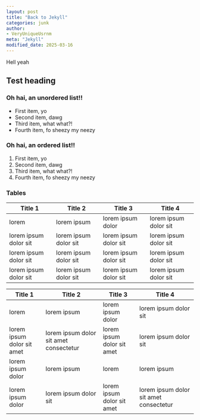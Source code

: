 ```yaml
---
layout: post
title: "Back to Jekyll"
categories: junk
author:
- VeryUniqueUsrnm
meta: "Jekyll"
modified_date: 2025-03-16
---
```


Hell yeah

## Test heading

### Oh hai, an unordered list!!

- First item, yo
- Second item, dawg
- Third item, what what?!
- Fourth item, fo sheezy my neezy

### Oh hai, an ordered list!!

1. First item, yo
2. Second item, dawg
3. Third item, what what?!
4. Fourth item, fo sheezy my neezy

### Tables

Title 1               | Title 2               | Title 3               | Title 4
--------------------- | --------------------- | --------------------- | ---------------------
lorem                 | lorem ipsum           | lorem ipsum dolor     | lorem ipsum dolor sit
lorem ipsum dolor sit | lorem ipsum dolor sit | lorem ipsum dolor sit | lorem ipsum dolor sit
lorem ipsum dolor sit | lorem ipsum dolor sit | lorem ipsum dolor sit | lorem ipsum dolor sit
lorem ipsum dolor sit | lorem ipsum dolor sit | lorem ipsum dolor sit | lorem ipsum dolor sit


Title 1 | Title 2 | Title 3 | Title 4
--- | --- | --- | ---
lorem | lorem ipsum | lorem ipsum dolor | lorem ipsum dolor sit
lorem ipsum dolor sit amet | lorem ipsum dolor sit amet consectetur | lorem ipsum dolor sit amet | lorem ipsum dolor sit
lorem ipsum dolor | lorem ipsum | lorem | lorem ipsum
lorem ipsum dolor | lorem ipsum dolor sit | lorem ipsum dolor sit amet | lorem ipsum dolor sit amet consectetur
